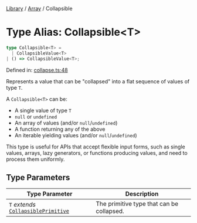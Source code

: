 <!-- markdownlint-disable -->
<!-- cspell: disable -->
[Library](../index.md) / [Array](./index.md) / Collapsible

# Type Alias: Collapsible\<T\>

```ts
type Collapsible<T> = 
  | CollapsibleValue<T>
| () => CollapsibleValue<T>;
```

Defined in: [collapse.ts:48](https://github.com/technobuddha/library/blob/main/src/collapse.ts#L48)

Represents a value that can be "collapsed" into a flat sequence of values of type `T`.

A `Collapsible<T>` can be:
- A single value of type `T`
- `null` or `undefined`
- An array of values (and/or `null`/`undefined`)
- A function returning any of the above
- An iterable yielding values (and/or `null`/`undefined`)

This type is useful for APIs that accept flexible input forms, such as single values,
arrays, lazy generators, or functions producing values, and need to process them uniformly.

## Type Parameters

| Type Parameter | Description |
| ------ | ------ |
| `T` *extends* [`CollapsiblePrimitive`](CollapsiblePrimitive.md) | The primitive type that can be collapsed. |

